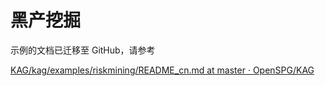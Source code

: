 # 黑产挖掘

示例的文档已迁移至 GitHub，请参考

[KAG/kag/examples/riskmining/README_cn.md at master · OpenSPG/KAG](https://github.com/OpenSPG/KAG/blob/master/kag/examples/riskmining/README_cn.md)





